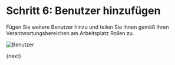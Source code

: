 <!-- add-breadcrumbs -->
# Schritt 6: Benutzer hinzufügen


Fügen Sie weitere Benutzer hinzu und teilen Sie ihnen gemäß Ihren Verantwortungsbereichen am Arbeitsplatz Rollen zu.

<img alt="Benutzer" class="screenshot"
src="{{docs_base_url}}/assets/img/setup-wizard/step-6.png">

{next}
